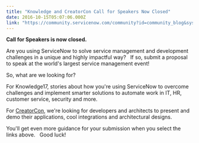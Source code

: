 ```yaml
---
title: "Knowledge and CreatorCon Call for Speakers Now Closed"
date: 2016-10-15T05:07:06.000Z
link: "https://community.servicenow.com/community?id=community_blog&sys_id=b0aca225dbd0dbc01dcaf3231f96191a"
---
```

<p><strong><span class="s1">Call for Speakers is now closed. </span></strong></p><p>Are you using ServiceNow to solve service management and development challenges in a unique and highly impactful way?   If so, submit a proposal to speak at the world's largest service management event!</p><p></p><p>So, what are we looking for?</p><p>For Knowledge17, stories about how you're using ServiceNow to overcome challenges and implement smarter solutions to automate work in IT, HR, customer service, security and more.</p><p>For <a title="owledge.servicenow.com/creatorcon-form.html" href="http://knowledge.servicenow.com/creatorcon-form.html">CreatorCon</a>, we're looking for developers and architects to present and demo their applications, cool integrations and architectural designs.</p><p></p><p>You'll get even more guidance for your submission when you select the links above.   Good luck!</p>